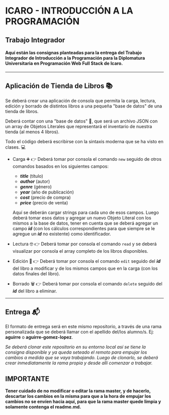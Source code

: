 # ICARO - INTRODUCCIÓN A LA PROGRAMACIÓN
## Trabajo Integrador
#### Aquí están las consignas planteadas para la entrega del Trabajo Integrador de Introducción a la Programación para la Diplomatura Universitaria en Programación Web Full Stack de Icaro.

---

## Aplicación de Tienda de Libros 📚
Se deberá crear una aplicación de consola que permita la carga, lectura, edición y borrado de distintos libros a una pequeña "base de datos" de una tienda de libros.

Deberá contar con una "base de datos" 📜, que será un archivo JSON con un array de Objetos Literales que representará el inventario de nuestra tienda (al menos 4 libros).

Todo el código deberá escribirse con la sintaxis moderna que se ha visto en clases. 💻

- Carga ➕ 👉 Deberá tomar por consola el comando `new` seguido de otros comandos basados en los siguientes campos:
  - **_title_** (título)
  - **_author_** (autor)
  - **_genre_** (género)
  - **_year_** (año de publicación)
  - **_cost_** (precio de compra)
  - **_price_** (precio de venta)
  
  Aquí se deberán cargar strings para cada uno de esos campos.
  Luego deberá tomar esos datos y agregar un nuevo Objeto Literal con los mismos a la base de datos, tener en cuenta que se deberá agregar un campo ***id*** (con los cálculos correspondientes para que siempre se le agregue un **_id_** no existente) como identificador.

- Lectura 🤓 👉 Deberá tomar por consola el comando ```read``` y se deberá visualizar por consola el array completo de los libros disponibles.

- Edición 📝 👉 Deberá tomar por consola el comando `edit` seguido del **_id_** del libro a modificar y de los mismos campos que en la carga (con los datos finales del libro).

- Borrado 🗑 👉 Deberá tomar por consola el comando `delete` seguido del **_id_** del libro a eliminar.

---

## Entrega 📬
El formato de entrega será en este mismo repositorio, a través de una rama personalizada que se deberá llamar con el apellido del/los alumno/s. Ej: **aguirre** o **aguirre-gomez-lopez**.

*Se deberá clonar este repositorio en su entorno local así se tiene la consigna disponible y ya queda seteado el remoto para empujar los cambios a medida que se vaya trabajando. Luego de clonarlo, se deberá crear inmediatamente la rama propia y desde allí comenzar a trabajar.*

## IMPORTANTE 
**Tener cuidado de no modificar o editar la rama master, y de hacerlo, descartar los cambios en la misma para que a la hora de empujar los cambios no se envíen hacia aquí, para que la rama master quede limpia y solamente contenga el readme.md.**
